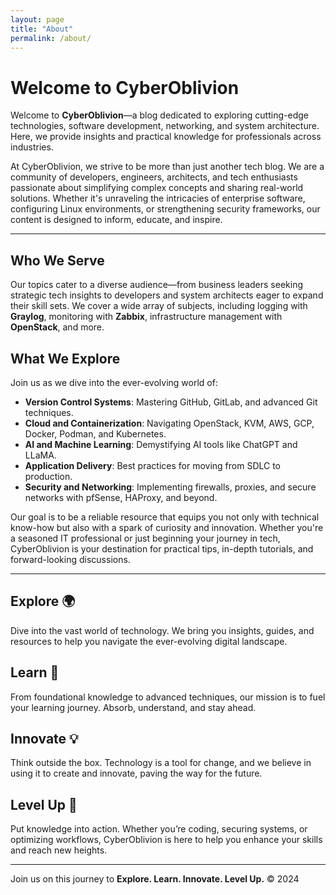 ```yaml
---
layout: page
title: "About"
permalink: /about/
---
```


# Welcome to CyberOblivion

Welcome to **CyberOblivion**—a blog dedicated to exploring cutting-edge technologies, software development, networking, and system architecture. Here, we provide insights and practical knowledge for professionals across industries.

At CyberOblivion, we strive to be more than just another tech blog. We are a community of developers, engineers, architects, and tech enthusiasts passionate about simplifying complex concepts and sharing real-world solutions. Whether it's unraveling the intricacies of enterprise software, configuring Linux environments, or strengthening security frameworks, our content is designed to inform, educate, and inspire.

---

## Who We Serve

Our topics cater to a diverse audience—from business leaders seeking strategic tech insights to developers and system architects eager to expand their skill sets. We cover a wide array of subjects, including logging with **Graylog**, monitoring with **Zabbix**, infrastructure management with **OpenStack**, and more.

## What We Explore

Join us as we dive into the ever-evolving world of:

- **Version Control Systems**: Mastering GitHub, GitLab, and advanced Git techniques.
- **Cloud and Containerization**: Navigating OpenStack, KVM, AWS, GCP, Docker, Podman, and Kubernetes.
- **AI and Machine Learning**: Demystifying AI tools like ChatGPT and LLaMA.
- **Application Delivery**: Best practices for moving from SDLC to production.
- **Security and Networking**: Implementing firewalls, proxies, and secure networks with pfSense, HAProxy, and beyond.

Our goal is to be a reliable resource that equips you not only with technical know-how but also with a spark of curiosity and innovation. Whether you're a seasoned IT professional or just beginning your journey in tech, CyberOblivion is your destination for practical tips, in-depth tutorials, and forward-looking discussions.

---

## Explore 🌍

Dive into the vast world of technology. We bring you insights, guides, and resources to help you navigate the ever-evolving digital landscape.

## Learn 📘

From foundational knowledge to advanced techniques, our mission is to fuel your learning journey. Absorb, understand, and stay ahead.

## Innovate 💡

Think outside the box. Technology is a tool for change, and we believe in using it to create and innovate, paving the way for the future.

## Level Up 🚀

Put knowledge into action. Whether you’re coding, securing systems, or optimizing workflows, CyberOblivion is here to help you enhance your skills and reach new heights.

---

Join us on this journey to **Explore. Learn. Innovate. Level Up.** &copy; 2024